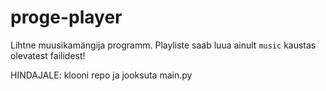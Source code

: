 # proge-player
Lihtne muusikamängija programm.
Playliste saab luua ainult ```music``` kaustas olevatest failidest!

HINDAJALE:
klooni repo ja jooksuta main.py
